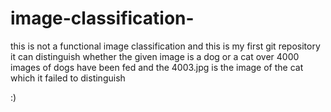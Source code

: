 # image-classification-
this is not a functional image classification 
and this is my first git repository 
it can distinguish whether the given image is a dog or a cat
over 4000 images of dogs have been fed 
and the 4003.jpg is the image of the cat which it failed to distinguish

:)
